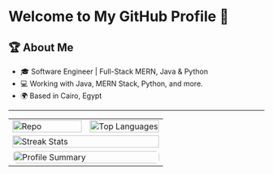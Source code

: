 # Welcome to My GitHub Profile 🚀

## 🏆 About Me

- 🎓 Software Engineer | Full-Stack MERN, Java & Python
- 💻 Working with Java, MERN Stack, Python, and more.
- 🌍 Based in Cairo, Egypt

---

<table>
  <tr>
    <td width="50%">
      <img src="https://github-readme-stats.vercel.app/api/pin/?username=ahmedmk11&repo=breast-cancer-diagnosis&theme=tokyonight&description_lines_count=3&show_owner=true" alt="Repo" width="100%">
    </td>
    <td width="50%">
      <img src="https://github-readme-stats.vercel.app/api/top-langs/?username=ahmedmk11&layout=donut&theme=tokyonight&hide=html,scss,shaderlab" alt="Top Languages" width="100%">
    </td>
  </tr>
  <tr>
    <td colspan="2">
      <img src="https://streak-stats.demolab.com/?user=ahmedmk11&theme=tokyonight" alt="Streak Stats" width="100%">
    </td>
  </tr>
  <tr>
    <td colspan="2">
      <img style="border: 1.5px solid white; border-radius: 8px;" src="https://github-profile-summary-cards.vercel.app/api/cards/profile-details?username=ahmedmk11&theme=tokyonight" alt="Profile Summary" width="100%">
    </td>
  </tr>
</table>
